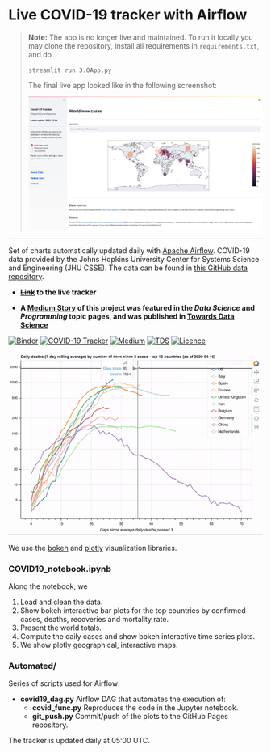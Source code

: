 # Live COVID-19 tracker with Airflow

> **Note:** The app is no longer live and maintained. To run it locally you may clone the
> repository, install all requirements in `requirements.txt`, and do
> ```
> streamlit run 3.0App.py
> ```
> 
> The final live app looked like in the following screenshot:
> 
> ![Daily deaths GIF](plots/last_screenshot.png)

---

Set of charts automatically updated daily with [Apache Airflow](https://airflow.apache.org). COVID-19 data provided by the Johns Hopkins University Center for Systems Science and Engineering (JHU CSSE). The data can be found in [this GitHub data repository](https://github.com/CSSEGISandData/COVID-19).

* __[~~Link~~]() to the live tracker__

* __A [Medium Story](https://medium.com/p/your-live-covid-19-tracker-with-airflow-and-github-pages-658c3e048304?source=email-2e35a42940fd--writer.postDistributed&sk=343b8c88e348ff738b1f947c38076c97) of this project was featured in the _Data Science_ and _Programming_ topic pages, and was  published in [Towards Data Science](https://towardsdatascience.com)__

[![Binder](https://mybinder.org/badge_logo.svg)](https://mybinder.org/v2/gh/hectoramirez/Covid19/master?filepath=COVID19_notebook.ipynb)
[![COVID-19 Tracker](https://img.shields.io/badge/Tracker-COVID--19-green)](https://hectoramirez.github.io/covid/COVID19.html)
[![Medium](https://img.shields.io/badge/Story-Medium-informational)](https://medium.com/p/your-live-covid-19-tracker-with-airflow-and-github-pages-658c3e048304?source=email-2e35a42940fd--writer.postDistributed&sk=343b8c88e348ff738b1f947c38076c97)
[![TDS](https://img.shields.io/badge/-Towards%20Data%20Science-blue)](https://towardsdatascience.com/your-live-covid-19-tracker-with-airflow-and-github-pages-658c3e048304)
[![Licence](https://img.shields.io/badge/Licence-MIT-red)](https://opensource.org/licenses/MIT)

![Daily deaths GIF](plots/gif.gif)

We use the [bokeh](https://bokeh.org) and [plotly](https://plotly.com) visualization libraries.

### COVID19_notebook.ipynb

Along the notebook, we
1. Load and clean the data.
2. Show bokeh interactive bar plots for the top countries by confirmed cases, deaths, recoveries and mortality rate.
3. Present the world totals.
4. Compute the daily cases and show bokeh interactive time series plots.
5. We show plotly geographical, interactive maps.

### Automated/

Series of scripts used for Airflow:
* <b>covid19_dag.py</b> Airflow DAG that automates the execution of:
    * <b>covid_func.py</b> Reproduces the code in the Jupyter notebook.
    * <b>git_push.py</b> Commit/push of the plots to the GitHub Pages repository.
    
The tracker is updated daily at 05:00 UTC.